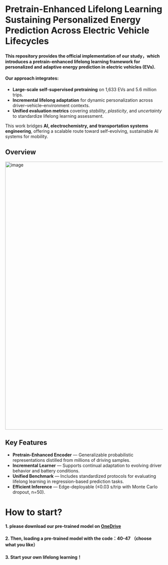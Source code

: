 # Pretrain-Enhanced Lifelong Learning Sustaining Personalized Energy Prediction Across Electric Vehicle Lifecycles
#### This repository provides the official implementation of our study，which introduces a **pretrain-enhanced lifelong learning framework** for personalized and adaptive energy prediction in electric vehicles (EVs).  
#### Our approach integrates:
- **Large-scale self-supervised pretraining** on 1,633 EVs and 5.6 million trips.  
- **Incremental lifelong adaptation** for dynamic personalization across driver–vehicle–environment contexts.  
- **Unified evaluation metrics** covering *stability*, *plasticity*, and *uncertainty* to standardize lifelong learning assessment.

This work bridges **AI, electrochemistry, and transportation systems engineering**, offering a scalable route toward self-evolving, sustainable AI systems for mobility.

## Overview
<img width="994" height="856" alt="image" src="https://github.com/user-attachments/assets/1a19deca-dab5-4f8f-8d77-8df2466bb952" />

##  Key Features
-  **Pretrain-Enhanced Encoder** — Generalizable probabilistic representations distilled from millions of driving samples.  
-  **Incremental Learner** — Supports continual adaptation to evolving driver behavior and battery conditions.  
-  **Unified Benchmark** — Includes standardized protocols for evaluating lifelong learning in regression-based prediction tasks.  
-  **Efficient Inference** — Edge-deployable (≤0.03 s/trip with Monte Carlo dropout, n=50).  

# How to start?

#### 1. please download our pre-trained model on [OneDrive](https://1drv.ms/u/c/284956e407934917/EW_79LiVimRHvlc6Ne1Zi1EBV_90rNBWObv05X33l7ZJTw)
#### 2. Then, loading a pre-trained model with the code：40-47 （choose what you like）
#### 3. Start your own lifelong learning！
